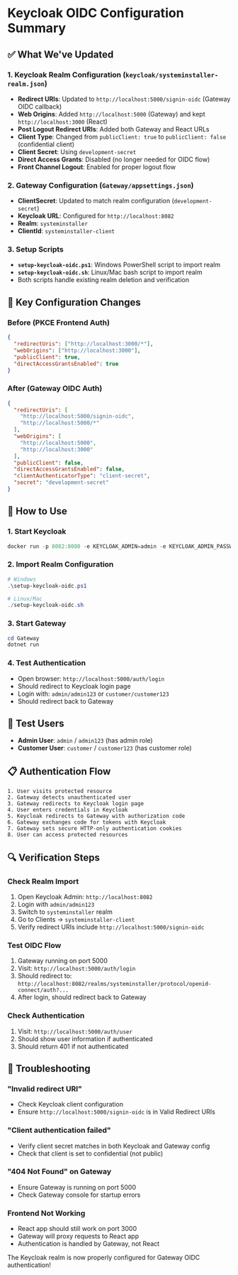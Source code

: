 # Keycloak OIDC Configuration Summary

## ✅ What We've Updated

### 1. **Keycloak Realm Configuration** (`keycloak/systeminstaller-realm.json`)
- **Redirect URIs**: Updated to `http://localhost:5000/signin-oidc` (Gateway OIDC callback)
- **Web Origins**: Added `http://localhost:5000` (Gateway) and kept `http://localhost:3000` (React)
- **Post Logout Redirect URIs**: Added both Gateway and React URLs
- **Client Type**: Changed from `publicClient: true` to `publicClient: false` (confidential client)
- **Client Secret**: Using `development-secret`
- **Direct Access Grants**: Disabled (no longer needed for OIDC flow)
- **Front Channel Logout**: Enabled for proper logout flow

### 2. **Gateway Configuration** (`Gateway/appsettings.json`)
- **ClientSecret**: Updated to match realm configuration (`development-secret`)
- **Keycloak URL**: Configured for `http://localhost:8082`
- **Realm**: `systeminstaller`
- **ClientId**: `systeminstaller-client`

### 3. **Setup Scripts**
- **`setup-keycloak-oidc.ps1`**: Windows PowerShell script to import realm
- **`setup-keycloak-oidc.sh`**: Linux/Mac bash script to import realm
- Both scripts handle existing realm deletion and verification

## 🔧 Key Configuration Changes

### Before (PKCE Frontend Auth)
```json
{
  "redirectUris": ["http://localhost:3000/*"],
  "webOrigins": ["http://localhost:3000"],
  "publicClient": true,
  "directAccessGrantsEnabled": true
}
```

### After (Gateway OIDC Auth)
```json
{
  "redirectUris": [
    "http://localhost:5000/signin-oidc",
    "http://localhost:5000/*"
  ],
  "webOrigins": [
    "http://localhost:5000",
    "http://localhost:3000"
  ],
  "publicClient": false,
  "directAccessGrantsEnabled": false,
  "clientAuthenticatorType": "client-secret",
  "secret": "development-secret"
}
```

## 🚀 How to Use

### 1. Start Keycloak
```powershell
docker run -p 8082:8080 -e KEYCLOAK_ADMIN=admin -e KEYCLOAK_ADMIN_PASSWORD=admin123 quay.io/keycloak/keycloak:latest start-dev
```

### 2. Import Realm Configuration
```powershell
# Windows
.\setup-keycloak-oidc.ps1

# Linux/Mac
./setup-keycloak-oidc.sh
```

### 3. Start Gateway
```powershell
cd Gateway
dotnet run
```

### 4. Test Authentication
- Open browser: `http://localhost:5000/auth/login`
- Should redirect to Keycloak login page
- Login with: `admin/admin123` or `customer/customer123`
- Should redirect back to Gateway

## 🧪 Test Users
- **Admin User**: `admin` / `admin123` (has admin role)
- **Customer User**: `customer` / `customer123` (has customer role)

## 📋 Authentication Flow

```
1. User visits protected resource
2. Gateway detects unauthenticated user
3. Gateway redirects to Keycloak login page
4. User enters credentials in Keycloak
5. Keycloak redirects to Gateway with authorization code
6. Gateway exchanges code for tokens with Keycloak
7. Gateway sets secure HTTP-only authentication cookies
8. User can access protected resources
```

## 🔍 Verification Steps

### Check Realm Import
1. Open Keycloak Admin: `http://localhost:8082`
2. Login with `admin/admin123`
3. Switch to `systeminstaller` realm
4. Go to Clients → `systeminstaller-client`
5. Verify redirect URIs include `http://localhost:5000/signin-oidc`

### Test OIDC Flow
1. Gateway running on port 5000
2. Visit: `http://localhost:5000/auth/login`
3. Should redirect to: `http://localhost:8082/realms/systeminstaller/protocol/openid-connect/auth?...`
4. After login, should redirect back to Gateway

### Check Authentication
1. Visit: `http://localhost:5000/auth/user`
2. Should show user information if authenticated
3. Should return 401 if not authenticated

## 🔧 Troubleshooting

### "Invalid redirect URI"
- Check Keycloak client configuration
- Ensure `http://localhost:5000/signin-oidc` is in Valid Redirect URIs

### "Client authentication failed"
- Verify client secret matches in both Keycloak and Gateway config
- Check that client is set to confidential (not public)

### "404 Not Found" on Gateway
- Ensure Gateway is running on port 5000
- Check Gateway console for startup errors

### Frontend Not Working
- React app should still work on port 3000
- Gateway will proxy requests to React app
- Authentication is handled by Gateway, not React

The Keycloak realm is now properly configured for Gateway OIDC authentication!
